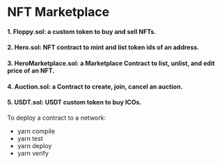 # NFT Marketplace

#### 1. Floppy.sol: a custom token to buy and sell NFTs.

#### 2. Hero.sol: NFT contract to mint and list token ids of an address.

#### 3. HeroMarketplace.sol: a Marketplace Contract to list, unlist, and edit price of an NFT.

#### 4. Auction.sol: a Contract to create, join, cancel an auction.

#### 5. USDT.sol: USDT custom token to buy ICOs.

To deploy a contract to a network:

- yarn compile
- yarn test
- yarn deploy
- yarn verify
